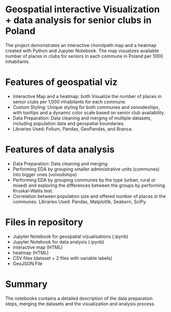 # Geospatial interactive Visualization + data analysis for senior clubs in Poland

The project demonstrates an interactive chorolpeth map and a heatmap created with Python and Jupyter Notebook. The map visualizes available number of places in clubs for seniors in each commune in Poland per 1000 inhabitants.


# Features of geospatial viz

- Interactive Map and a heatmap: both Visualize the number of places in senior clubs per 1,000 inhabitants for each commune.
- Custom Styling: Unique styling for both communes and voivodeships, with tooltips and a dynamic color scale based on senior club availability.
- Data Preparation: Data cleaning and merging of multiple datasets, including population data and geospatial boundaries.
- Libraries Used: Folium, Pandas, GeoPandas, and Branca.

# Features of data analysis
- Data Preparation: Data cleaning and merging 
- Performing EDA by grouping smaller administrative units (communes) into bigger ones (voivodships)
- Performing EDA by grouping communes by the type (urban, rural or mixed) and exploring the differences between the groups by performing Kruskal-Wallis test.
- Correlation between population size and offered number of places in the communes.
Libraries Used: Pandas, Matplotlib, Seaborn, SciPy.

# Files in repository

- Jupyter Notebook for geospatial vizualisations (.ipynb)
- Jupyter Notebook for data analysis (.ipynb)
- interactive map (HTML)
- heatmap (HTML)
- CSV files (dataset + 2 files with variable labels)
- GeoJSON File

# Summary

The notebooks contains a detailed description of the data preparation steps, merging the datasets and the visualization and analysis process. 